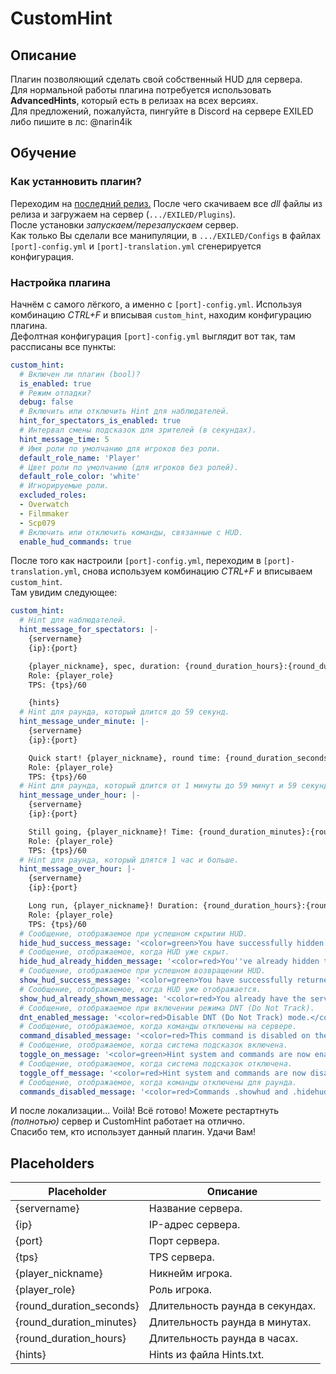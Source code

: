 # CustomHint
## Описание
Плагин позволяющий сделать свой собственный HUD для сервера.  
Для нормальной работы плагина потребуется использовать **AdvancedHints**, который есть в релизах на всех версиях.  
Для предложений, пожалуйста, пингуйте в Discord на сервере EXILED либо пишите в лс: @narin4ik  
## Обучение
### Как устанновить плагин?
Переходим на [последний релиз.](https://github.com/BTF-SCPSL/CustomHint/releases) После чего скачиваем все *dll* файлы из релиза и загружаем на сервер (`.../EXILED/Plugins`).  
После установки *запускаем/перезапускаем* сервер.  
Как только Вы сделали все манипуляции, в `.../EXILED/Configs` в файлах `[port]-config.yml` и `[port]-translation.yml` сгенерируется конфигурация.
### Настройка плагина
Начнём с самого лёгкого, а именно с `[port]-config.yml`. Используя комбинацию *CTRL+F* и вписывая `custom_hint`, находим конфигурацию плагина.  
Дефолтная конфигурация `[port]-config.yml` выглядит вот так, там рассписаны все пункты:
```yaml
custom_hint:
  # Включен ли плагин (bool)?
  is_enabled: true
  # Режим отладки?
  debug: false
  # Включить или отключить Hint для наблюдателей.
  hint_for_spectators_is_enabled: true
  # Интервал смены подсказок для зрителей (в секундах).
  hint_message_time: 5
  # Имя роли по умолчанию для игроков без роли.
  default_role_name: 'Player'
  # Цвет роли по умолчанию (для игроков без ролей).
  default_role_color: 'white'
  # Игнорируемые роли.
  excluded_roles:
  - Overwatch
  - Filmmaker
  - Scp079
  # Включить или отключить команды, связанные с HUD.
  enable_hud_commands: true
```
После того как настроили `[port]-config.yml`, переходим в `[port]-translation.yml`, снова используем комбинацию *CTRL+F* и вписываем `custom_hint`.  
Там увидим следующее:
```yaml
custom_hint:
  # Hint для наблюдателей.
  hint_message_for_spectators: |-
    {servername}
    {ip}:{port}

    {player_nickname}, spec, duration: {round_duration_hours}:{round_duration_minutes}:{round_duration_seconds}.
    Role: {player_role}
    TPS: {tps}/60

    {hints}
  # Hint для раунда, который длится до 59 секунд.
  hint_message_under_minute: |-
    {servername}
    {ip}:{port}

    Quick start! {player_nickname}, round time: {round_duration_seconds}s.
    Role: {player_role}
    TPS: {tps}/60
  # Hint для раунда, который длится от 1 минуты до 59 минут и 59 секунд.
  hint_message_under_hour: |-
    {servername}
    {ip}:{port}

    Still going, {player_nickname}! Time: {round_duration_minutes}:{round_duration_seconds}.
    Role: {player_role}
    TPS: {tps}/60
  # Hint для раунда, который длятся 1 час и больше.
  hint_message_over_hour: |-
    {servername}
    {ip}:{port}

    Long run, {player_nickname}! Duration: {round_duration_hours}:{round_duration_minutes}:{round_duration_seconds}.
    Role: {player_role}
    TPS: {tps}/60
  # Сообщение, отображаемое при успешном скрытии HUD.
  hide_hud_success_message: '<color=green>You have successfully hidden the server HUD! To get the HUD back, use .showhud</color>'
  # Сообщение, отображаемое, когда HUD уже скрыт.
  hide_hud_already_hidden_message: '<color=red>You''ve already hidden the HUD server.</color>'
  # Сообщение, отображаемое при успешном возвращении HUD.
  show_hud_success_message: '<color=green>You have successfully returned the server HUD! To hide again, use .hidehud</color>'
  # Сообщение, отображаемое, когда HUD уже отображается.
  show_hud_already_shown_message: '<color=red>You already have the server HUD displayed.</color>'
  # Сообщение, отображаемое при включении режима DNT (Do Not Track).
  dnt_enabled_message: '<color=red>Disable DNT (Do Not Track) mode.</color>'
  # Сообщение, отображаемое, когда команды отключены на сервере.
  command_disabled_message: '<color=red>This command is disabled on the server.</color>'
  # Сообщение, отображаемое, когда система подсказок включена.
  toggle_on_message: '<color=green>Hint system and commands are now enabled for this round.</color>'
  # Сообщение, отображаемое, когда система подсказок отключена.
  toggle_off_message: '<color=red>Hint system and commands are now disabled for this round.</color>'
  # Сообщение, отображаемое, когда команды отключены для раунда.
  commands_disabled_message: '<color=red>Commands .showhud and .hidehud are disabled for this round.</color>'
```
И после локализации... Voilà! Всё готово! Можете рестартнуть *(полнотью)* сервер и CustomHint работает на отлично.  
Спасибо тем, кто использует данный плагин. Удачи Вам!  
## Placeholders
| Placeholder       | Описание                                 |
| ----------------- | ---------------------------------------- |
| {servername}      | Название сервера.                            |
| {ip}              | IP-адрес сервера.                       |
| {port}            | Порт сервера.                           |
| {tps}             | TPS сервера.                            |
| {player_nickname} | Никнейм игрока.                         |
| {player_role}     | Роль игрока.                            |
| {round_duration_seconds} | Длительность раунда в секундах.    |
| {round_duration_minutes} | Длительность раунда в минутах.    |
| {round_duration_hours}   | Длительность раунда в часах.      |
| {hints}           | Hints из файла Hints.txt.  |
